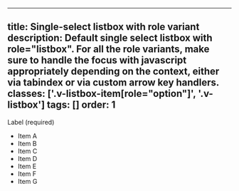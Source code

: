 <!--
 *              © 2025 Visa
 *
 * Licensed under the Apache License, Version 2.0 (the "License");
 * you may not use this file except in compliance with the License.
 * You may obtain a copy of the License at
 *
 *         http://www.apache.org/licenses/LICENSE-2.0
 *
 * Unless required by applicable law or agreed to in writing, software
 * distributed under the License is distributed on an "AS IS" BASIS,
 * WITHOUT WARRANTIES OR CONDITIONS OF ANY KIND, either express or implied.
 * See the License for the specific language governing permissions and
 * limitations under the License.
 *
 -->
---
title: Single-select listbox with role variant 
description: Default single select listbox with role="listbox". For all the role variants, make sure to handle the focus with javascript appropriately depending on the context, either via tabindex or via custom arrow key handlers. 
classes: ['.v-listbox-item[role="option"]', '.v-listbox']
tags: []
order: 1
---

<label class="v-label" for="single-select-listbox" id="single-select-listbox-label">
  Label (required)
</label>
<div class="v-listbox-container">
  <ul aria-labelledby="single-select-listbox-label" class="v-listbox v-listbox-scroll" id="single-select-listbox" role="listbox" tabindex="0">
    <li aria-selected="false" class="v-listbox-item" role="option">
      <span class="v-radio v-flex-shrink-0">
      </span>
      Item A
    </li>
    <li aria-selected="false" class="v-listbox-item" role="option">
      <span class="v-radio v-flex-shrink-0">
      </span>
      Item B
    </li>
    <li aria-selected="false" class="v-listbox-item" role="option">
      <span class="v-radio v-flex-shrink-0">
      </span>
      Item C
    </li>
    <li aria-selected="false" class="v-listbox-item" role="option">
      <span class="v-radio v-flex-shrink-0">
      </span>
      Item D
    </li>
    <li aria-selected="false" class="v-listbox-item" role="option">
      <span class="v-radio v-flex-shrink-0">
      </span>
      Item E
    </li>
    <li aria-selected="false" class="v-listbox-item" role="option">
      <span class="v-radio v-flex-shrink-0">
      </span>
      Item F
    </li>
    <li aria-selected="false" class="v-listbox-item" role="option">
      <span class="v-radio v-flex-shrink-0">
      </span>
      Item G
    </li>
  </ul>
</div>
